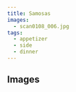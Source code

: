 ```yaml
---
title: Samosas
images:
  - scan0108_006.jpg
tags:
  - appetizer
  - side
  - dinner
---
```


## Images
